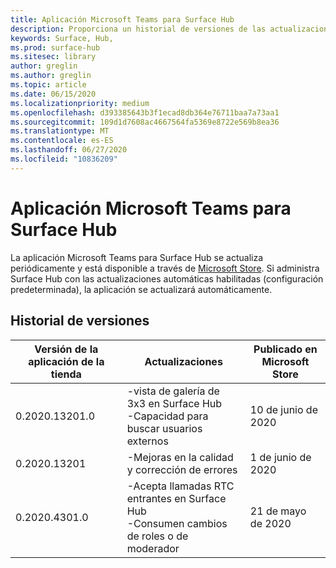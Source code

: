 ```yaml
---
title: Aplicación Microsoft Teams para Surface Hub
description: Proporciona un historial de versiones de las actualizaciones de la aplicación Microsoft Teams de Surface Hub
keywords: Surface, Hub,
ms.prod: surface-hub
ms.sitesec: library
author: greglin
ms.author: greglin
ms.topic: article
ms.date: 06/15/2020
ms.localizationpriority: medium
ms.openlocfilehash: d393385643b3f1ecad8db364e76711baa7a73aa1
ms.sourcegitcommit: 109d1d7608ac4667564fa5369e8722e569b8ea36
ms.translationtype: MT
ms.contentlocale: es-ES
ms.lasthandoff: 06/27/2020
ms.locfileid: "10836209"
---
```

# Aplicación Microsoft Teams para Surface Hub 

La aplicación Microsoft Teams para Surface Hub se actualiza periódicamente y está disponible a través de [Microsoft Store](https://www.microsoft.com/store/apps/windows). Si administra Surface Hub con las actualizaciones automáticas habilitadas (configuración predeterminada), la aplicación se actualizará automáticamente.
 

## Historial de versiones
| Versión de la aplicación de la tienda | Actualizaciones                                                                                         | Publicado en Microsoft Store |
| --------------------- | --------------------------------------------------------------------------------------------------- | -------------------------------- |
| 0.2020.13201.0        | -vista de galería de 3x3 en Surface Hub<br>-Capacidad para buscar usuarios externos                         | 10 de junio de 2020<br>            |
| 0.2020.13201          | -Mejoras en la calidad y corrección de errores                                                                | 1 de junio de 2020<br>          |
| 0.2020.4301.0         | -Acepta llamadas RTC entrantes en Surface Hub<br>-Consumen cambios de roles o de moderador            | 21 de mayo de 2020                     |
